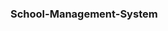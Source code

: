### School-Management-System
<!--
import getpass
import os
def addStudent(id,name,grade,m1,m2,m3,m4,m5):
    try:
        f=open("C:\\Users\\RUTU\\Desktop\\student.txt","a")
        log=open("C:\\Users\\RUTU\\Desktop\\login.txt","a")
        f.write(id+"\t"+name+"\t"+grade+"\t"+m1+"\t"+m2+"\t"+m3+"\t"+m4+"\t"+m5+"\n")
        log.write(id+"\t"+"password"+"\t"+"S"+"\n")
    finally:
        f.close()
        log.close()
def addTeacher(id,name,sub,clas):
    try:    
        f=open("C:\\Users\\RUTU\\Desktop\\Teacher.txt","a")
        log=open("C:\\Users\\RUTU\\Desktop\\login.txt","a")
        log.write(id+"\t"+"password"+"\t"+"T"+"\n")
        f.write(id+"\t"+name+"\t"+sub+"\t"+clas+"\n")
    finally:    
        f.close()
        log.close()
def searchStudent(id):
    try:    
        flag = 0
        file=open("C:\\Users\\RUTU\\Desktop\\student.txt","r")
        for i in file:
            lis = []
            lis = i.split()
            if(lis[0] == id):
                print(i)
                flag = 1
                break
        if not flag:
            print("Student id not found")
    finally:
        file.close()        
def searchTeacher(id):
    try:    
        flag = 0
        file=open("C:\\Users\\RUTU\\Desktop\\Teacher.txt","r")
        for i in file:
            lis = []
            lis = i.split()
            if(lis[0] == id):
                print(i)
                flag = 1
                break
        if not flag:
                print("Teacher id not found")
    finally:
        file.close()            
def update(id,m1,m2,m3,m4,m5):
    file=open("C:\\Users\\RUTU\\Desktop\\student.txt","r")
    fi= open("C:\\Users\\RUTU\\Desktop\\temp.txt","w")
    for i in file:
        l=[]
        l=i.strip().split()
        if l[0]==id :
            fi.writelines(l[0]+"\t"+l[1]+"\t"+l[2]+"\t"+m1+"\t"+m2+"\t"+m3+"\t"+m4+"\t"+m5+"\n")
        else:
            fi.writelines(i)
    file.close()
    fi.close()
    os.remove("C:\\Users\\RUTU\\Desktop\\student.txt")
    os.rename("C:\\Users\\RUTU\\Desktop\\temp.txt","C:\\Users\\RUTU\\Desktop\\student.txt")
    print("Student Record Updated!") 

def del_record(file_name,id):
    file=open(file_name,"r")
    fi= open("C:\\Users\\RUTU\\Desktop\\temp.txt","w")
    log=open("C:\\Users\\RUTU\\Desktop\\login.txt","r")
    t1=open("C:\\Users\\RUTU\\Desktop\\temp1.txt","w")
    for i in file:
        l=[]
        l=i.strip().split()
        if l[0]==id :
            print("Record Deleted!")
            pass
        else:
            fi.writelines(i)
    for j in log:
        l=[]
        l=j.strip().split()
        if l[0]==id :
            pass
        else:
            t1.writelines(j)        
    file.close()
    fi.close()
    log.close()
    t1.close()
    os.remove(file_name)
    os.rename("C:\\Users\\RUTU\\Desktop\\temp.txt",file_name)
    os.remove("C:\\Users\\RUTU\\Desktop\\login.txt")
    os.rename("C:\\Users\\RUTU\\Desktop\\temp1.txt","C:\\Users\\RUTU\\Desktop\\login.txt")
     
def adminmenu():
    while(True):
        print("\n\n1-Add Student\n2-Search Student\n3-Add Teacher\n4-Search Teacher\n5-Delete Student\n6-Delete Teacher\n0-Exit\n")
        ch=int(input("Enter the choice:"))
        if(ch==1):
            id=input("Enter ID:")
            name=input("Enter name:")
            grade=input("Enter grade:")
            m1,m2,m3,m4,m5=input("Enter marks with space:").split()
            addStudent(id,name,grade,m1,m2,m3,m4,m5)
        elif(ch==2):
            id=input("Enter student ID")
            searchStudent(id)  
        elif(ch==3):
            id=input("Enter ID:")
            name=input("Enter name:")
            sub=input("Enter subject:")
            clas=input("Enter Class:")
            addTeacher(id,name,sub,clas)
        elif(ch==4):
            id=input("Enter ID:")
            searchTeacher(id)
        elif(ch==5):
            filename="C:\\Users\\RUTU\\Desktop\\student.txt"
            id=input("Enter ID:")
            del_record(filename,id)
        elif(ch==6):
            filename="C:\\Users\\RUTU\\Desktop\\Teacher.txt"
            id=input("Enter ID:")
            del_record(filename,id)   
        elif(ch==0):
            break
def teachermenu():
    while(True):
        ch=int(input("\n\n1-Search Student\n2-Update Marks\n3-Change Password\n0-Exit\n"))
        if(ch==1):
            id=input("Enter student ID:")
            searchStudent(id)
        elif(ch==2):
            id=input("Enter ID:")
            m1,m2,m3,m4,m5=input("Enter marks with space:").split()
            update(id,m1,m2,m3,m4,m5) 
        elif(ch==3):
            u=input("Enter ID:")
            p=input("Enter Old Password:")
            createnewpass(u,p)
        elif(ch==0):
            break
        else:
            print("Invalid Choice!")
def studentmenu():
    while(True):
        ch=int(input("\n\n1-Change Password\n2-Search Student\n0-Exit\n"))
        if(ch==1):
            u=input("Enter ID:")
            p=input("Enter Old Password:")
            createnewpass(u,p)
        elif(ch==2):
            id=input("Enter ID:")
            searchStudent(id)
        elif(ch==0):
            break
        else:
            print("Invalid Choice!")                  
def password():
    username=input("Enter ID:")
    password=getpass.getpass()
    if(username=="admin" and password=="admin"):
        adminmenu()
    f1=open("C:\\Users\\RUTU\\Desktop\\login.txt","r")
    for i in f1.readlines():
        l=list(i.strip().split())
        if l[0]==username:
            if l[1]==password and l[2]=="T":
                f1.close()
                teachermenu()
            elif l[1]==password and l[2]=="S":
                f1.close()
                studentmenu()
            else:
                print("ID not Found")
def createnewpass(u,p):
    log=open("C:\\Users\\RUTU\\Desktop\\login.txt","r+")
    lg=open("C:\\Users\\RUTU\\Desktop\\temp.txt","w")
    s_alpha=l_alpha=digit=chrt=0
    for i in log.readlines():
        l=[]
        i=i.strip()
        l=i.split()
        if(l[0]==u and l[1]==p):
            l[1]=input("Enter New Password:")
            for k in l[1]:
                if k in "abcdefghijklmnopqrstuvwxyz":
                    s_alpha+=1
                elif k in "ABCDEFGHIJKLMNOPQRSTUVWXYZ":
                    l_alpha+=1
                elif k in "0123456789":
                    digit+=1
                elif k in "!@#$":
                    chrt+=1
            if s_alpha>=1 and l_alpha>=1 and digit>=1 and chrt>=1 and len(l[1])>=6 and len(l[1])<=12:        
                lg.writelines(l[0]+"\t"+l[1]+"\t"+l[2]+"\n")
                print("Password Changed!")
            else:
                print("Inavlid Password!\nPassword should contain 6-12 characters\nShould contain atleast 1 Capital letter\nShould contain one character [!@#$]\nTry Again\n")
        else:
            lg.writelines(i+"\n")    
    log.close()
    lg.close()
    if (len(l[1])>=8):
        os.remove("C:\\Users\\RUTU\\Desktop\\login.txt")
        os.rename("C:\\Users\\RUTU\\Desktop\\temp.txt","C:\\Users\\RUTU\\Desktop\\login.txt")                
print("SCHOOL MANAGEMENT SYSTEM")
while(True):
    jk=int(input("\n\n1-Login\n2-Logout\n"))
    if jk==1:
        password()
    elif jk==2:
        print("Logged Out\nThank You!")
        exit()       

-->
